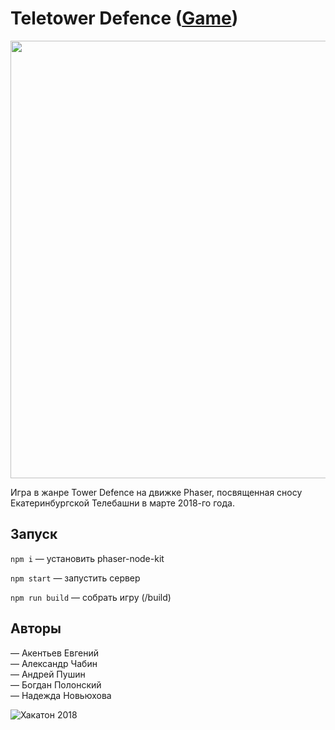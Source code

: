 # Teletower Defence ([Game](http://bit.ly/teletower-defence))

[<img src="http://dl4.joxi.net/drive/2019/05/02/0024/3828/1625844/44/16cf2b7508.png" width="700px">](http://bit.ly/teletower-defence)

Игра в жанре Tower Defence на движке Phaser, посвященная сносу Екатеринбургской Телебашни в марте 2018-го года.


## Запуск
`npm i` — установить phaser-node-kit

`npm start` — запустить сервер

`npm run build` — собрать игру (/build)

## Авторы
— Акентьев Евгений<br/>
— Александр Чабин<br/>
— Андрей Пушин<br/>
— Богдан Полонский<br/>
— Надежда Новьюхова<br/>




![Хакатон 2018](https://habrastorage.org/webt/td/t9/l9/tdt9l9dgnm3vthmyil6zlhamkbk.png)
